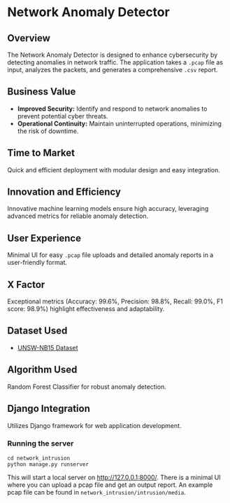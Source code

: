 # Network Anomaly Detector

## Overview

The Network Anomaly Detector is designed to enhance cybersecurity by detecting anomalies in network traffic. The application takes a `.pcap` file as input, analyzes the packets, and generates a comprehensive `.csv` report.

## Business Value

- **Improved Security:** Identify and respond to network anomalies to prevent potential cyber threats.
- **Operational Continuity:** Maintain uninterrupted operations, minimizing the risk of downtime.

## Time to Market

Quick and efficient deployment with modular design and easy integration.

## Innovation and Efficiency

Innovative machine learning models ensure high accuracy, leveraging advanced metrics for reliable anomaly detection.

## User Experience

Minimal UI for easy `.pcap` file uploads and detailed anomaly reports in a user-friendly format.

## X Factor

Exceptional metrics (Accuracy: 99.6%, Precision: 98.8%, Recall: 99.0%, F1 score: 98.9%) highlight effectiveness and adaptability.

## Dataset Used

- [UNSW-NB15 Dataset](https://www.kaggle.com/input/nsw-full/UNSW-NB15_2.csv)

## Algorithm Used

Random Forest Classifier for robust anomaly detection.

## Django Integration

Utilizes Django framework for web application development.

### Running the server
```
cd network_intrusion
python manage.py runserver
```
This will start a local server on http://127.0.0.1:8000/. There is a minimal UI where you can upload a pcap file and get an output report. An example pcap file can be found in `network_intrusion/intrusion/media`.
